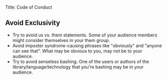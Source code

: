Title: Code of Conduct

## Avoid Exclusivity

- Try to avoid us vs. them statements.  Some of your audience members might consider themselves in your them group.
- Avoid imposter syndrome-causing phrases like "obviously" and "anyone can see that".  What may be obvious to you, may not be to your audience.
- Try to avoid senseless bashing.  One of the users or authors of the library/language/technology that you're bashing may be in your audience.

